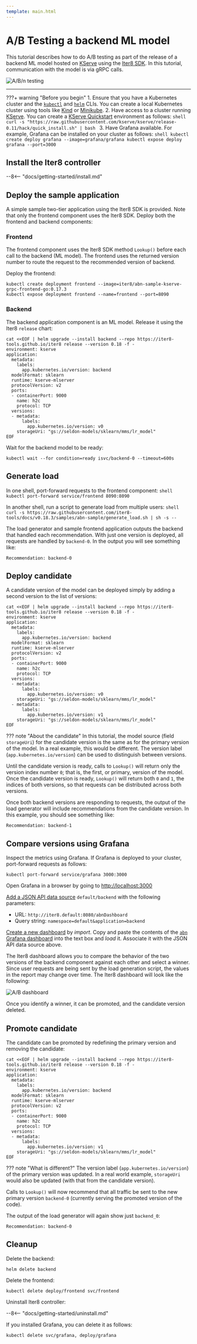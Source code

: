 ```yaml
---
template: main.html
---
```


# A/B Testing a backend ML model

This tutorial describes how to do A/B testing as part of the release of a backend ML model hosted on [KServe](https://github.com/kserve/kserve) using the [Iter8 SDK](../../../user-guide/topics/ab_testing.md). In this tutorial, communication with the model is via gRPC calls.

![A/B/n testing](../../images/abn.png)

***

???+ warning "Before you begin"
    1. Ensure that you have a Kubernetes cluster and the [`kubectl`](https://kubernetes.io/docs/reference/kubectl/) and [`helm`](https://helm.sh/) CLIs. You can create a local Kubernetes cluster using tools like [Kind](https://kind.sigs.k8s.io/) or [Minikube](https://minikube.sigs.k8s.io/docs/).
    2. Have access to a cluster running [KServe](https://kserve.github.io/website). You can create a [KServe Quickstart](https://kserve.github.io/website/0.11/get_started/#before-you-begin) environment as follows:
    ```shell
    curl -s "https://raw.githubusercontent.com/kserve/kserve/release-0.11/hack/quick_install.sh" | bash
    ```
    3. Have Grafana available. For example, Grafana can be installed on your cluster as follows:
    ```shell
    kubectl create deploy grafana --image=grafana/grafana
    kubectl expose deploy grafana --port=3000
    ```
 
## Install the Iter8 controller

--8<-- "docs/getting-started/install.md"

## Deploy the sample application

A simple sample two-tier application using the Iter8 SDK is provided. Note that only the frontend component uses the Iter8 SDK. Deploy both the frontend and backend components:
### Frontend
The frontend component uses the Iter8 SDK method `Lookup()` before each call to the backend (ML model). The frontend uses the returned version number to route the request to the recommended version of backend.

Deploy the frontend:

```shell
kubectl create deployment frontend --image=iter8/abn-sample-kserve-grpc-frontend-go:0.17.3
kubectl expose deployment frontend --name=frontend --port=8090
```
  
### Backend

The backend application component is an ML model. Release it using the Iter8 `release` chart:

```shell
cat <<EOF | helm upgrade --install backend --repo https://iter8-tools.github.io/iter8 release --version 0.18 -f -
environment: kserve
application: 
  metadata:
    labels:
      app.kubernetes.io/version: backend
  modelFormat: sklearn
  runtime: kserve-mlserver
  protocolVersion: v2
  ports:
  - containerPort: 9000
    name: h2c
    protocol: TCP
  versions:
  - metadata:
      labels:
        app.kubernetes.io/version: v0
    storageUri: "gs://seldon-models/sklearn/mms/lr_model"
EOF
```

Wait for the backend model to be ready:

```shell
kubectl wait --for condition=ready isvc/backend-0 --timeout=600s
```

## Generate load

In one shell, port-forward requests to the frontend component:
    ```shell
    kubectl port-forward service/frontend 8090:8090
    ```

In another shell, run a script to generate load from multiple users:
    ```shell
    curl -s https://raw.githubusercontent.com/iter8-tools/docs/v0.18.3/samples/abn-sample/generate_load.sh | sh -s --
    ```

The load generator and sample frontend application outputs the backend that handled each recommendation. With just one version is deployed, all requests are handled by `backend-0`. In the output you will see something like:

```
Recommendation: backend-0
```
 
## Deploy candidate

A candidate version of the model can be deployed simply by adding a second version to the list of versions:

```shell
cat <<EOF | helm upgrade --install backend --repo https://iter8-tools.github.io/iter8 release --version 0.18 -f -
environment: kserve
application: 
  metadata:
    labels:
      app.kubernetes.io/version: backend
  modelFormat: sklearn
  runtime: kserve-mlserver
  protocolVersion: v2
  ports:
  - containerPort: 9000
    name: h2c
    protocol: TCP
  versions:
  - metadata:
      labels:
        app.kubernetes.io/version: v0
    storageUri: "gs://seldon-models/sklearn/mms/lr_model"
  - metadata:
      labels:
        app.kubernetes.io/version: v1
    storageUri: "gs://seldon-models/sklearn/mms/lr_model"
EOF
```

??? note "About the candidate"
    In this tutorial, the model source (field `storageUri`) for the candidate version is the same as for the primary version of the model. In a real example, this would be different. The version label (`app.kubernetes.io/version`) can be used to distinguish between versions.

Until the candidate version is ready, calls to `Lookup()` will return only the version index number `0`; that is, the first, or primary, version of the model.
Once the candidate version is ready, `Lookup()` will return both `0` and `1`, the indices of both versions, so that requests can be distributed across both versions.

Once both backend versions are responding to requests, the output of the load generator will include recommendations from the candidate version. In this example, you should see something like:

```
Recommendation: backend-1
```

## Compare versions using Grafana

Inspect the metrics using Grafana. If Grafana is deployed to your cluster, port-forward requests as follows:

```shell
kubectl port-forward service/grafana 3000:3000
```

Open Grafana in a browser by going to [http://localhost:3000](http://localhost:3000)

[Add a JSON API data source](http://localhost:3000/connections/datasources/marcusolsson-json-datasource) `default/backend` with the following parameters:

* URL: `http://iter8.default:8080/abnDashboard`
* Query string: `namespace=default&application=backend`

[Create a new dashboard](http://localhost:3000/dashboards) by *import*. Copy and paste the contents of the [`abn` Grafana dashboard](https://raw.githubusercontent.com/iter8-tools/iter8/v0.18.3/grafana/abn.json) into the text box and *load* it. Associate it with the JSON API data source above.

The Iter8 dashboard allows you to compare the behavior of the two versions of the backend component against each other and select a winner. Since user requests are being sent by the load generation script, the values in the report may change over time. The Iter8 dashboard will look like the following:

![A/B dashboard](../../images/abnDashboard.png)

Once you identify a winner, it can be promoted, and the candidate version deleted.

## Promote candidate

The candidate can be promoted by redefining the primary version and removing the candidate:

```shell
cat <<EOF | helm upgrade --install backend --repo https://iter8-tools.github.io/iter8 release --version 0.18 -f -
environment: kserve
application: 
  metadata:
    labels:
      app.kubernetes.io/version: backend
  modelFormat: sklearn
  runtime: kserve-mlserver
  protocolVersion: v2
  ports:
  - containerPort: 9000
    name: h2c
    protocol: TCP
  versions:
  - metadata:
      labels:
        app.kubernetes.io/version: v1
    storageUri: "gs://seldon-models/sklearn/mms/lr_model"
EOF
```

??? note "What is different?"
    The version label (`app.kubernetes.io/version`) of the primary version was updated. In a real world example, `storageUri` would also be updated (with that from the candidate version).

Calls to `Lookup()` will now recommend that all traffic be sent to the new primary version `backend-0` (currently serving the promoted version of the code).

The output of the load generator will again show just `backend_0`:

```
Recommendation: backend-0
```

## Cleanup

Delete the backend:

```shell
helm delete backend
```

Delete the frontend:

```shell
kubectl delete deploy/frontend svc/frontend
```

Uninstall Iter8 controller:

--8<-- "docs/getting-started/uninstall.md"

If you installed Grafana, you can delete it as follows:

```shell
kubectl delete svc/grafana, deploy/grafana
```
